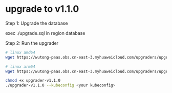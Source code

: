 # upgrade to v1.1.0

Step 1: Upgrade the database

exec ./upgrade.sql in region database

Step 2: Run the upgrader

```bash
# linux amd64
wget https://wutong-paas.obs.cn-east-3.myhuaweicloud.com/upgraders/upgrader-v1.1.0-linux-amd64 -O upgrader-v1.1.0

# linux arm64
wget https://wutong-paas.obs.cn-east-3.myhuaweicloud.com/upgraders/upgrader-v1.1.0-linux-arm64 -O upgrader-v1.1.0

chmod +x upgrader-v1.1.0
./upgrader-v1.1.0 --kubeconfig <your kubeconfig>
```
